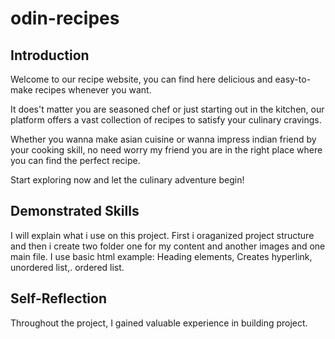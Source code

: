 # odin-recipes

## Introduction
Welcome to our recipe website, you can find here delicious and easy-to-make recipes whenever you want.

It does't matter you are seasoned chef or just starting out in the kitchen, our platform offers a vast collection of recipes to satisfy your culinary cravings.

Whether you wanna make asian cuisine or wanna impress indian friend by your cooking skill, no need worry my friend you are in the right place where you can find the perfect recipe.

Start exploring now and let the  culinary adventure begin!

## Demonstrated Skills
I will explain what i use on this project. First i oraganized project structure and then i create
two folder one for my content and another images and one main file. I use basic html example: Heading elements,  Creates hyperlink, unordered list,. ordered list.

## Self-Reflection
Throughout the project, I gained valuable experience in building project.
